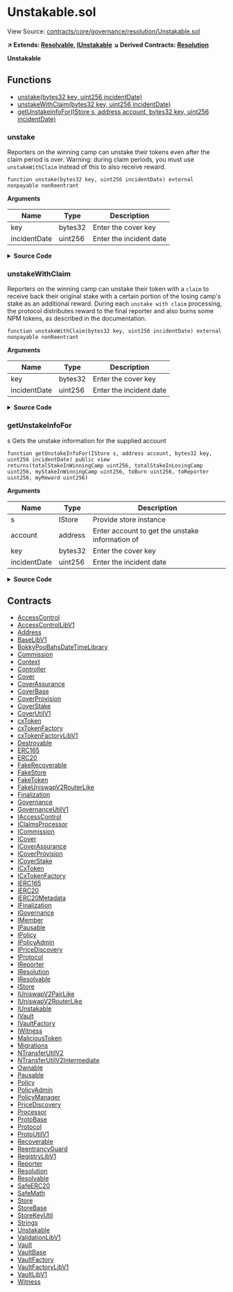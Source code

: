 # Unstakable.sol

View Source: [contracts/core/governance/resolution/Unstakable.sol](../contracts/core/governance/resolution/Unstakable.sol)

**↗ Extends: [Resolvable](Resolvable.md), [IUnstakable](IUnstakable.md)**
**↘ Derived Contracts: [Resolution](Resolution.md)**

**Unstakable**

## Functions

- [unstake(bytes32 key, uint256 incidentDate)](#unstake)
- [unstakeWithClaim(bytes32 key, uint256 incidentDate)](#unstakewithclaim)
- [getUnstakeInfoFor(IStore s, address account, bytes32 key, uint256 incidentDate)](#getunstakeinfofor)

### unstake

Reporters on the winning camp can unstake their tokens even after the claim period is over.
 Warning: during claim periods, you must use `unstakeWithClaim` instead of this to also receive reward.

```solidity
function unstake(bytes32 key, uint256 incidentDate) external nonpayable nonReentrant 
```

**Arguments**

| Name        | Type           | Description  |
| ------------- |------------- | -----|
| key | bytes32 | Enter the cover key | 
| incidentDate | uint256 | Enter the incident date | 

<details>
	<summary><strong>Source Code</strong></summary>

```javascript
function unstake(bytes32 key, uint256 incidentDate) external override nonReentrant {
    // @supress-acl Marking this as publicly accessible
    s.mustNotBePaused();
    s.mustNotHaveUnstaken(msg.sender, key, incidentDate);

    (, , uint256 myStakeInWinningCamp) = s.getResolutionInfoFor(msg.sender, key, incidentDate);

    // Set the unstake details
    s.updateUnstakeDetails(msg.sender, key, incidentDate, myStakeInWinningCamp, 0, 0, 0);

    s.npmToken().ensureTransfer(msg.sender, myStakeInWinningCamp);
    emit Unstaken(msg.sender, myStakeInWinningCamp, 0);
  }
```
</details>

### unstakeWithClaim

Reporters on the winning camp can unstake their token with a `claim` to receive
 back their original stake with a certain portion of the losing camp's stake
 as an additional reward.
 During each `unstake with claim` processing, the protocol distributes reward to
 the final reporter and also burns some NPM tokens, as described in the documentation.

```solidity
function unstakeWithClaim(bytes32 key, uint256 incidentDate) external nonpayable nonReentrant 
```

**Arguments**

| Name        | Type           | Description  |
| ------------- |------------- | -----|
| key | bytes32 | Enter the cover key | 
| incidentDate | uint256 | Enter the incident date | 

<details>
	<summary><strong>Source Code</strong></summary>

```javascript
function unstakeWithClaim(bytes32 key, uint256 incidentDate) external nonReentrant {
    // @supress-acl Marking this as publicly accessible
    s.mustNotBePaused();
    s.mustNotHaveUnstaken(msg.sender, key, incidentDate);
    s.mustBeValidIncidentDate(key, incidentDate);
    s.mustBeDuringClaimPeriod(key);

    address finalReporter = s.getReporter(key, incidentDate);
    address burner = s.getBurnAddress();

    (, , uint256 myStakeInWinningCamp, uint256 toBurn, uint256 toReporter, uint256 myReward) = getUnstakeInfoFor(s, msg.sender, key, incidentDate);

    // Set the unstake details
    s.updateUnstakeDetails(msg.sender, key, incidentDate, myStakeInWinningCamp, myReward, toBurn, toReporter);

    uint256 myStakeWithReward = myReward + myStakeInWinningCamp;

    s.npmToken().ensureTransfer(msg.sender, myStakeWithReward);
    s.npmToken().ensureTransfer(finalReporter, toReporter);
    s.npmToken().ensureTransfer(burner, toBurn);

    emit Unstaken(msg.sender, myStakeInWinningCamp, myReward);
    emit ReporterRewardDistributed(msg.sender, finalReporter, myReward, toReporter);
    emit GovernanceBurned(msg.sender, burner, myReward, toBurn);
  }
```
</details>

### getUnstakeInfoFor

s Gets the unstake information for the supplied account

```solidity
function getUnstakeInfoFor(IStore s, address account, bytes32 key, uint256 incidentDate) public view
returns(totalStakeInWinningCamp uint256, totalStakeInLosingCamp uint256, myStakeInWinningCamp uint256, toBurn uint256, toReporter uint256, myReward uint256)
```

**Arguments**

| Name        | Type           | Description  |
| ------------- |------------- | -----|
| s | IStore | Provide store instance | 
| account | address | Enter account to get the unstake information of | 
| key | bytes32 | Enter the cover key | 
| incidentDate | uint256 | Enter the incident date | 

<details>
	<summary><strong>Source Code</strong></summary>

```javascript
function getUnstakeInfoFor(
    IStore s,
    address account,
    bytes32 key,
    uint256 incidentDate
  )
    public
    view
    override
    returns (
      uint256 totalStakeInWinningCamp,
      uint256 totalStakeInLosingCamp,
      uint256 myStakeInWinningCamp,
      uint256 toBurn,
      uint256 toReporter,
      uint256 myReward
    )
  {
    return s.getUnstakeInfoFor(account, key, incidentDate);
  }
```
</details>

## Contracts

* [AccessControl](AccessControl.md)
* [AccessControlLibV1](AccessControlLibV1.md)
* [Address](Address.md)
* [BaseLibV1](BaseLibV1.md)
* [BokkyPooBahsDateTimeLibrary](BokkyPooBahsDateTimeLibrary.md)
* [Commission](Commission.md)
* [Context](Context.md)
* [Controller](Controller.md)
* [Cover](Cover.md)
* [CoverAssurance](CoverAssurance.md)
* [CoverBase](CoverBase.md)
* [CoverProvision](CoverProvision.md)
* [CoverStake](CoverStake.md)
* [CoverUtilV1](CoverUtilV1.md)
* [cxToken](cxToken.md)
* [cxTokenFactory](cxTokenFactory.md)
* [cxTokenFactoryLibV1](cxTokenFactoryLibV1.md)
* [Destroyable](Destroyable.md)
* [ERC165](ERC165.md)
* [ERC20](ERC20.md)
* [FakeRecoverable](FakeRecoverable.md)
* [FakeStore](FakeStore.md)
* [FakeToken](FakeToken.md)
* [FakeUniswapV2RouterLike](FakeUniswapV2RouterLike.md)
* [Finalization](Finalization.md)
* [Governance](Governance.md)
* [GovernanceUtilV1](GovernanceUtilV1.md)
* [IAccessControl](IAccessControl.md)
* [IClaimsProcessor](IClaimsProcessor.md)
* [ICommission](ICommission.md)
* [ICover](ICover.md)
* [ICoverAssurance](ICoverAssurance.md)
* [ICoverProvision](ICoverProvision.md)
* [ICoverStake](ICoverStake.md)
* [ICxToken](ICxToken.md)
* [ICxTokenFactory](ICxTokenFactory.md)
* [IERC165](IERC165.md)
* [IERC20](IERC20.md)
* [IERC20Metadata](IERC20Metadata.md)
* [IFinalization](IFinalization.md)
* [IGovernance](IGovernance.md)
* [IMember](IMember.md)
* [IPausable](IPausable.md)
* [IPolicy](IPolicy.md)
* [IPolicyAdmin](IPolicyAdmin.md)
* [IPriceDiscovery](IPriceDiscovery.md)
* [IProtocol](IProtocol.md)
* [IReporter](IReporter.md)
* [IResolution](IResolution.md)
* [IResolvable](IResolvable.md)
* [IStore](IStore.md)
* [IUniswapV2PairLike](IUniswapV2PairLike.md)
* [IUniswapV2RouterLike](IUniswapV2RouterLike.md)
* [IUnstakable](IUnstakable.md)
* [IVault](IVault.md)
* [IVaultFactory](IVaultFactory.md)
* [IWitness](IWitness.md)
* [MaliciousToken](MaliciousToken.md)
* [Migrations](Migrations.md)
* [NTransferUtilV2](NTransferUtilV2.md)
* [NTransferUtilV2Intermediate](NTransferUtilV2Intermediate.md)
* [Ownable](Ownable.md)
* [Pausable](Pausable.md)
* [Policy](Policy.md)
* [PolicyAdmin](PolicyAdmin.md)
* [PolicyManager](PolicyManager.md)
* [PriceDiscovery](PriceDiscovery.md)
* [Processor](Processor.md)
* [ProtoBase](ProtoBase.md)
* [Protocol](Protocol.md)
* [ProtoUtilV1](ProtoUtilV1.md)
* [Recoverable](Recoverable.md)
* [ReentrancyGuard](ReentrancyGuard.md)
* [RegistryLibV1](RegistryLibV1.md)
* [Reporter](Reporter.md)
* [Resolution](Resolution.md)
* [Resolvable](Resolvable.md)
* [SafeERC20](SafeERC20.md)
* [SafeMath](SafeMath.md)
* [Store](Store.md)
* [StoreBase](StoreBase.md)
* [StoreKeyUtil](StoreKeyUtil.md)
* [Strings](Strings.md)
* [Unstakable](Unstakable.md)
* [ValidationLibV1](ValidationLibV1.md)
* [Vault](Vault.md)
* [VaultBase](VaultBase.md)
* [VaultFactory](VaultFactory.md)
* [VaultFactoryLibV1](VaultFactoryLibV1.md)
* [VaultLibV1](VaultLibV1.md)
* [Witness](Witness.md)
